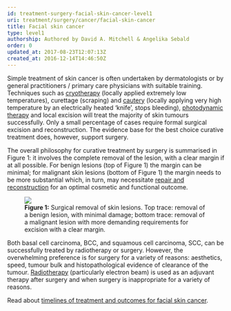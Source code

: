 ```yaml
---
id: treatment-surgery-facial-skin-cancer-level1
uri: treatment/surgery/cancer/facial-skin-cancer
title: Facial skin cancer
type: level1
authorship: Authored by David A. Mitchell & Angelika Sebald
order: 0
updated_at: 2017-08-23T12:07:13Z
created_at: 2016-12-14T14:46:50Z
---
```


<p>Simple treatment of skin cancer is often undertaken by dermatologists
    or by general practitioners / primary care physicians with
    suitable training. Techniques such as <a href="/treatment/other/extreme-temperatures">cryotherapy</a>    (locally applied extremely low temperatures), curettage (scraping)
    and <a href="/treatment/other/extreme-temperatures">cautery</a>    (locally applying very high temperature by an electrically
    heated ‘knife’, stops bleeding), <a href="/treatment/other/photodynamic-therapy">photodynamic therapy</a>    and local excision will treat the majority of skin tumours
    successfully. Only a small percentage of cases require formal
    surgical excision and reconstruction. The evidence base for
    the best choice curative treatment does, however, support
    surgery.</p>
<p>The overall philosophy for curative treatment by surgery is summarised
    in Figure 1: it involves the complete removal of the lesion,
    with a clear margin if at all possible. For benign lesions
    (top of Figure 1) the margin can be minimal; for malignant
    skin lesions (bottom of Figure 1) the margin needs to be
    more substantial which, in turn, may necessitate <a href="/treatment/surgery/reconstruction">repair and reconstruction</a>    for an optimal cosmetic and functional outcome.</p>
<figure><img src="/treatment/surgery/cancer/facial-skin-cancer/figure1.png">
    <figcaption><strong>Figure 1:</strong> Surgical removal of skin lesions.
        Top trace: removal of a benign lesion, with minimal damage;
        bottom trace: removal of a malignant lesion with more
        demanding requirements for excision with a clear margin.</figcaption>
</figure>
<p>Both basal cell carcinoma, BCC, and squamous cell carcinoma,
    SCC, can be successfully treated by radiotherapy or surgery.
    However, the overwhelming preference is for surgery for a
    variety of reasons: aesthetics, speed, tumour bulk and histopathological
    evidence of clearance of the tumour. <a href="/treatment/radiotherapy">Radiotherapy</a>    (particularly electron beam) is used as an adjuvant therapy
    after surgery and when surgery is inappropriate for a variety
    of reasons.</p>
<aside>
    <p>Read about <a href="/treatment/timelines/cancer/facial-skin-cancer">timelines of treatment and outcomes for facial skin cancer</a>.</p>
</aside>

